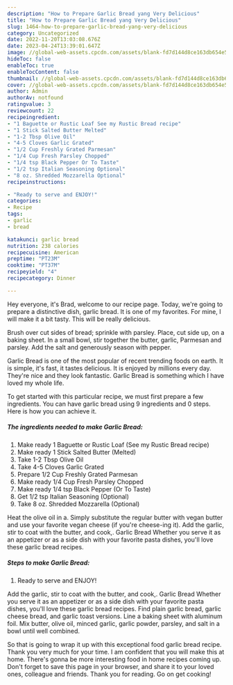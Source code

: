 ```yaml
---
description: "How to Prepare Garlic Bread yang Very Delicious"
title: "How to Prepare Garlic Bread yang Very Delicious"
slug: 1464-how-to-prepare-garlic-bread-yang-very-delicious
category: Uncategorized
date: 2022-11-20T13:03:08.676Z
date: 2023-04-24T13:39:01.647Z
image: //global-web-assets.cpcdn.com/assets/blank-fd7d144d8ce163db654e5a02c40b08a2775adb7897d16e4062681dc7e1b2800f.png
hideToc: false
enableToc: true
enableTocContent: false
thumbnail: //global-web-assets.cpcdn.com/assets/blank-fd7d144d8ce163db654e5a02c40b08a2775adb7897d16e4062681dc7e1b2800f.png
cover: //global-web-assets.cpcdn.com/assets/blank-fd7d144d8ce163db654e5a02c40b08a2775adb7897d16e4062681dc7e1b2800f.png
author: Admin
authorAv: notfound
ratingvalue: 3
reviewcount: 22
recipeingredient:
- "1 Baguette or Rustic Loaf See my Rustic Bread recipe"
- "1 Stick Salted Butter Melted"
- "1-2 Tbsp Olive Oil"
- "4-5 Cloves Garlic Grated"
- "1/2 Cup Freshly Grated Parmesan"
- "1/4 Cup Fresh Parsley Chopped"
- "1/4 tsp Black Pepper Or To Taste"
- "1/2 tsp Italian Seasoning Optional"
- "8 oz. Shredded Mozzarella Optional"
recipeinstructions:

- "Ready to serve and ENJOY!"
categories:
- Recipe
tags:
- garlic
- bread

katakunci: garlic bread 
nutrition: 238 calories
recipecuisine: American
preptime: "PT23M"
cooktime: "PT37M"
recipeyield: "4"
recipecategory: Dinner

---
```



Hey everyone, it's Brad, welcome to our recipe page. Today, we're going to prepare a distinctive dish, garlic bread. It is one of my favorites. For mine, I will make it a bit tasty. This will be really delicious.

Brush over cut sides of bread; sprinkle with parsley. Place, cut side up, on a baking sheet. In a small bowl, stir together the butter, garlic, Parmesan and parsley. Add the salt and generously season with pepper.

Garlic Bread is one of the most popular of recent trending foods on earth. It is simple, it's fast, it tastes delicious. It is enjoyed by millions every day. They're nice and they look fantastic. Garlic Bread is something which I have loved my whole life.


To get started with this particular recipe, we must first prepare a few ingredients. You can have garlic bread using 9 ingredients and 0 steps. Here is how you can achieve it.

<!--inarticleads1-->

##### The ingredients needed to make Garlic Bread:

1. Make ready 1 Baguette or Rustic Loaf (See my Rustic Bread recipe)
1. Make ready 1 Stick Salted Butter (Melted)
1. Take 1-2 Tbsp Olive Oil
1. Take 4-5 Cloves Garlic Grated
1. Prepare 1/2 Cup Freshly Grated Parmesan
1. Make ready 1/4 Cup Fresh Parsley Chopped
1. Make ready 1/4 tsp Black Pepper (Or To Taste)
1. Get 1/2 tsp Italian Seasoning (Optional)
1. Take 8 oz. Shredded Mozzarella (Optional)


Heat the olive oil in a. Simply substitute the regular butter with vegan butter and use your favorite vegan cheese (if you&#39;re cheese-ing it). Add the garlic, stir to coat with the butter, and cook,. Garlic Bread Whether you serve it as an appetizer or as a side dish with your favorite pasta dishes, you&#39;ll love these garlic bread recipes. 

<!--inarticleads2-->

##### Steps to make Garlic Bread:


1. Ready to serve and ENJOY!

Add the garlic, stir to coat with the butter, and cook,. Garlic Bread Whether you serve it as an appetizer or as a side dish with your favorite pasta dishes, you&#39;ll love these garlic bread recipes. Find plain garlic bread, garlic cheese bread, and garlic toast versions. Line a baking sheet with aluminum foil. Mix butter, olive oil, minced garlic, garlic powder, parsley, and salt in a bowl until well combined. 

So that is going to wrap it up with this exceptional food garlic bread recipe. Thank you very much for your time. I am confident that you will make this at home. There's gonna be more interesting food in home recipes coming up. Don't forget to save this page in your browser, and share it to your loved ones, colleague and friends. Thank you for reading. Go on get cooking!
